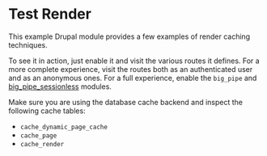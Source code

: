 # Test Render

This example Drupal module provides a few examples of render caching
techniques.

To see it in action, just enable it and visit the various routes it defines.
For a more complete experience, visit the routes both as an authenticated user
and as an anonymous ones. For a full experience, enable the `big_pipe` and
[big_pipe_sessionless](https://www.drupal.org/project/big_pipe_sessionless)
modules.

Make sure you are using the database cache backend and inspect the following
cache tables:

* `cache_dynamic_page_cache`
* `cache_page`
* `cache_render`
